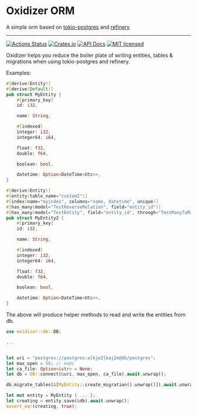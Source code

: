 # Oxidizer ORM

A simple orm based on [tokio-postgres](https://crates.io/crates/tokio-postgres) and [refinery](https://crates.io/crates/refinery)

-------------------------
[![Actions Status][ci-badge]][ci-url]
[![Crates.io][crates-badge]][crates-url]
[![API Docs][docs-badge]][docs-url]
[![MIT licensed][mit-badge]][mit-url]

[ci-badge]: https://github.com/oxidizer-rs/oxidizer/workflows/test/badge.svg
[ci-url]: https://github.com/oxidizer-rs/oxidizer/actions
[crates-badge]: https://img.shields.io/crates/v/oxidizer.svg
[crates-url]: https://crates.io/crates/oxidizer
[docs-badge]: https://docs.rs/oxidizer/badge.svg
[docs-url]: https://docs.rs/oxidizer
[mit-badge]: https://img.shields.io/badge/license-MIT-blue.svg
[mit-url]: https://github.com/oxidizer-rs/oxidizer/blob/main/LICENSE

Oxidizer helps you reduce the boiler plate of writing entities, tables & migrations when using tokio-postgres and refinery.

Examples:

```rust
#[derive(Entity)]
#[derive(Default)]
pub struct MyEntity {
    #[primary_key]
    id: i32,

    name: String,

    #[indexed]
    integer: i32,
    integer64: i64,

    float: f32,
    double: f64,

    boolean: bool,

    datetime: Option<DateTime<Utc>>,
}
```

```rust
#[derive(Entity)]
#[entity(table_name="custom2")]
#[index(name="myindex", columns="name, datetime", unique)]
#[has_many(model="TestReverseRelation", field="entity_id")]
#[has_many(model="TestEntity", field="entity_id", through="TestManyToMany")]
pub struct MyEntity2 {
    #[primary_key]
    id: i32,

    name: String,

    #[indexed]
    integer: i32,
    integer64: i64,

    float: f32,
    double: f64,

    boolean: bool,

    datetime: Option<DateTime<Utc>>,
}
```

The above will produce helper methods to read and write the entities from db.

```rust
use oxidizer::db::DB;

...


let uri = "postgres://postgres:alkje2lkaj2e@db/postgres";
let max_open = 50; // mobc
let ca_file: Option<&str> = None;
let db = DB::connect(&uri, max_open, ca_file).await.unwrap();

db.migrate_tables(&[MyEntity::create_migration().unwrap()]).await.unwrap();

let mut entity = MyEntity { ... };
let creating = entity.save(&db).await.unwrap();
assert_eq!(creating, true);
```